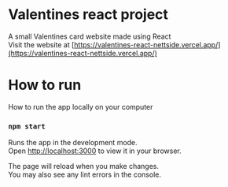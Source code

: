 # Valentines react project

A small Valentines card website made using React \
Visit the website at [https://valentines-react-nettside.vercel.app/](https://valentines-react-nettside.vercel.app/)


# How to run

How to run the app locally on your computer

### `npm start`

Runs the app in the development mode.\
Open [http://localhost:3000](http://localhost:3000) to view it in your browser.

The page will reload when you make changes.\
You may also see any lint errors in the console.